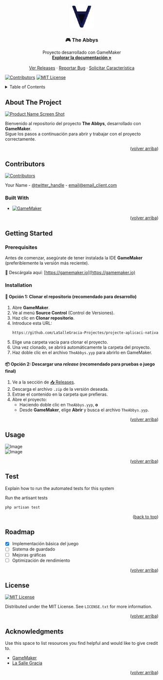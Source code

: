 <!-- Improved compatibility of back to top link: See: https://github.com/othneildrew/Best-README-Template/pull/73 -->
<a name="readme-top"></a>
<!--
*** Thanks for checking out the Best-README-Template. If you have a suggestion
*** that would make this better, please fork the repo and create a pull request
*** or simply open an issue with the tag "enhancement".
*** Don't forget to give the project a star!
*** Thanks again! Now go create something AMAZING! :D
-->



<!-- PROJECT SHIELDS -->
<!--
*** I'm using markdown "reference style" links for readability.
*** Reference links are enclosed in brackets [ ] instead of parentheses ( ).
*** See the bottom of this document for the declaration of the reference variables
*** for contributors-url, forks-url, etc. This is an optional, concise syntax you may use.
*** https://www.markdownguide.org/basic-syntax/#reference-style-links
-->
<!-- FUTURES
[![Forks][forks-shield]][forks-url]
[![Stargazers][stars-shield]][stars-url]
[![Issues][issues-shield]][issues-url]-->





<!-- PROJECT LOGO -->
<br />
<div align="center">
  <a href="https://github.com/LaSalleGracia-Projectes/projecte-aplicaci-nativa-g5stevejobs">
    <img src="sprites/Logo/7c59da40-ec10-414e-a806-ccaa742dfc27.png" alt="Logo" width="80" height="80">
  </a>

<h3 align="center">🎮 The Abbys</h3>

  <p align="center">
    Proyecto desarrollado con GameMaker
    <br />
    <a href="https://github.com/LaSalleGracia-Projectes/projecte-aplicaci-nativa-g5stevejobs"><strong>Explorar la documentación »</strong></a>
    <br />
    <br />
    <a href="https://github.com/LaSalleGracia-Projectes/projecte-aplicaci-nativa-g5stevejobs/releases">Ver Releases</a>
    ·
    <a href="https://github.com/LaSalleGracia-Projectes/projecte-aplicaci-nativa-g5stevejobs/issues/new?labels=bug&template=bug-report---.md">Reportar Bug</a>
    ·
    <a href="https://github.com/LaSalleGracia-Projectes/projecte-aplicaci-nativa-g5stevejobs/issues/new?labels=enhancement&template=feature-request---.md">Solicitar Característica</a>
  </p>
</div>

[![Contributors][contributors-shield]][contributors-url]
[![MIT License][license-shield]][license-url]

<!-- TABLE OF CONTENTS -->
<details>
  <summary>Table of Contents</summary>
  <ol>
    <li>
      <a href="#about-the-project">Acerca del Proyecto</a>
      <ul>
        <li><a href="#built-with">Tecnologías Utilizadas</a></li>
      </ul>
    </li>
    <li>
      <a href="#getting-started">Comenzando</a>
      <ul>
        <li><a href="#prerequisites">Requisitos</a></li>
        <li><a href="#installation">Instalación</a></li>
      </ul>
    </li>
    <li><a href="#usage">Uso</a></li>
    <li><a href="#roadmap">Roadmap</a></li>
    <li><a href="#license">Licencia</a></li>
    <li><a href="#acknowledgments">Agradecimientos</a></li>
  </ol>
</details>



<!-- ABOUT THE PROJECT -->
## About The Project

[![Product Name Screen Shot][product-screenshot]](https://example.com)

Bienvenido al repositorio del proyecto **The Abbys**, desarrollado con **GameMaker**.  
Sigue los pasos a continuación para abrir y trabajar con el proyecto correctamente.

<p align="right">(<a href="#readme-top">volver arriba</a>)</p>

## Contributors
[![Contributors][contributors-shield]][contributors-url]

Your Name - [@twitter_handle](https://twitter.com/twitter_handle) - email@email_client.com

### Built With

* [![GameMaker][GameMaker.com]][GameMaker-url]

<p align="right">(<a href="#readme-top">volver arriba</a>)</p>



<!-- GETTING STARTED -->
## Getting Started

### Prerequisites

Antes de comenzar, asegúrate de tener instalada la IDE **GameMaker** (preferiblemente la versión más reciente).

🔗 Descárgala aquí: [https://gamemaker.io](https://gamemaker.io)

### Installation

#### 🧪 Opción 1: Clonar el repositorio (recomendado para desarrollo)

1. Abre **GameMaker**.
2. Ve al menú **Source Control** (Control de Versiones).
3. Haz clic en **Clonar repositorio**.
4. Introduce esta URL:  
   ```sh
   https://github.com/LaSalleGracia-Projectes/projecte-aplicaci-nativa-g5stevejobs.git
   ```
5. Elige una carpeta vacía para clonar el proyecto.
6. Una vez clonado, se abrirá automáticamente la carpeta del proyecto.
7. Haz doble clic en el archivo `TheAbbys.yyp` para abrirlo en GameMaker.

#### 📦 Opción 2: Descargar una *release* (recomendado para pruebas o juego final)

1. Ve a la sección de [📥 Releases](https://github.com/LaSalleGracia-Projectes/projecte-aplicaci-nativa-g5stevejobs/releases).
2. Descarga el archivo `.zip` de la versión deseada.
3. Extrae el contenido en la carpeta que prefieras.
4. Abre el proyecto:
   - Haciendo doble clic en `TheAbbys.yyp`, **o**
   - Desde **GameMaker**, elige **Abrir** y busca el archivo `TheAbbys.yyp`.

<p align="right">(<a href="#readme-top">volver arriba</a>)</p>



<!-- USAGE EXAMPLES -->
## Usage

![Image](https://github.com/user-attachments/assets/971df5ac-c96f-47d5-bc17-d9fa80a21a55)  
![Image](https://github.com/user-attachments/assets/8aba64bd-d3a4-4d95-8bae-8d6abfb0419b)

<p align="right">(<a href="#readme-top">volver arriba</a>)</p>


## Test

Explain how to run the automated tests for this system

Run the artisant tests
   ```php
   php artisan test
   ```
<p align="right">(<a href="#readme-top">back to top</a>)</p>

<!-- ROADMAP -->
## Roadmap

- [X] Implementación básica del juego
- [ ] Sistema de guardado
- [ ] Mejoras gráficas
- [ ] Optimización de rendimiento

<!-- See the [open issues](https://github.com/github_username/repo_name/issues) for a full list of proposed features (and known issues). -->

<p align="right">(<a href="#readme-top">volver arriba</a>)</p>




<!-- LICENSE -->
## License

[![MIT License][license-shield]][license-url]

Distributed under the MIT License. See `LICENSE.txt` for more information.

<p align="right">(<a href="#readme-top">volver arriba</a>)</p>



<!-- ACKNOWLEDGMENTS -->
## Acknowledgments

Use this space to list resources you find helpful and would like to give credit to. 
* [GameMaker](https://gamemaker.io)
* [La Salle Gracia](https://www.salleurl.edu)

<p align="right">(<a href="#readme-top">volver arriba</a>)</p>



<!-- MARKDOWN LINKS & IMAGES -->
<!-- https://www.markdownguide.org/basic-syntax/#reference-style-links -->
[contributors-shield]: https://img.shields.io/github/contributors/LaSalleGracia-Projectes/projecte-aplicaci-nativa-g5stevejobs.svg?style=for-the-badge
[contributors-url]: https://github.com/LaSalleGracia-Projectes/projecte-aplicaci-nativa-g5stevejobs/graphs/contributors
[license-shield]: https://img.shields.io/github/license/LaSalleGracia-Projectes/projecte-aplicaci-nativa-g5stevejobs.svg?style=for-the-badge
[license-url]: https://github.com/LaSalleGracia-Projectes/projecte-aplicaci-nativa-g5stevejobs/blob/master/LICENSE.txt
[product-screenshot]: images/screenshot.png
[GameMaker.com]: https://img.shields.io/badge/GameMaker-000000?style=for-the-badge&logo=gamemaker&logoColor=white
[GameMaker-url]: https://gamemaker.io


